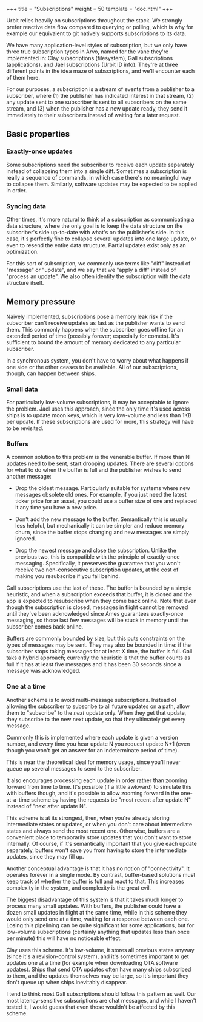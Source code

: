+++
title = "Subscriptions"
weight = 50
template = "doc.html"
+++

Urbit relies heavily on subscriptions throughout the stack.  We strongly
prefer reactive data flow compared to querying or polling, which is why
for example our equivalent to git natively supports subscriptions to its
data.

We have many application-level styles of subscription, but we only have
three true subscription types in Arvo, named for the vane they're
implemented in: Clay subscriptions (filesystem), Gall subscriptions
(applications), and Jael subscriptions (Urbit ID info).  They're at
three different points in the idea maze of subscriptions, and we'll
encounter each of them here.

For our purposes, a subscription is a stream of events from a publisher
to a subscriber, where (1) the publisher has indicated interest in that
stream, (2) any update sent to one subscriber is sent to all subscribers
on the same stream, and (3) when the publisher has a new update ready,
they send it immediately to their subscribers instead of waiting for a
later request.

## Basic properties

### Exactly-once updates

Some subscriptions need the subscriber to receive each update separately
instead of collapsing them into a single diff.  Sometimes a subscription
is really a sequence of commands, in which case there's no meaningful
way to collapse them.  Similarly, software updates may be expected to be
applied in order.

### Syncing data

Other times, it's more natural to think of a subscription as
communicating a data structure, where the only goal is to keep the data
structure on the subscriber's side up-to-date with what's on the
publisher's side.  In this case, it's perfectly fine to collapse several
updates into one large update, or even to resend the entire data
structure.  Partial updates exist only as an optimization.

For this sort of subscription, we commonly use terms like "diff" instead
of "message" or "update", and we say that we "apply a diff" instead of
"process an update".  We also often identify the subscription with the
data structure itself.

## Memory pressure

Naively implemented, subscriptions pose a memory leak risk if the
subscriber can't receive updates as fast as the publisher wants to send
them.  This commonly happens when the subscriber goes offline for an
extended period of time (possibly forever; especially for comets).  It's
sufficient to bound the amount of memory dedicated to any particular
subscriber.

In a synchronous system, you don't have to worry about what happens if
one side or the other ceases to be available.  All of our subscriptions,
though, can happen between ships.

### Small data

For particularly low-volume subscriptions, it may be acceptable to
ignore the problem.  Jael uses this approach, since the only time it's
used across ships is to update moon keys, which is very low-volume and
less than 1KB per update.  If these subscriptions are used for more,
this strategy will have to be revisited.

### Buffers

A common solution to this problem is the venerable buffer.  If more than
N updates need to be sent, start dropping updates.  There are several
options for what to do when the buffer is full and the publisher wishes
to send another message:

- Drop the oldest message.  Particularly suitable for systems where new
messages obsolete old ones.  For example, if you just need the latest
ticker price for an asset, you could use a buffer size of one and
replaced it any time you have a new price.

- Don't add the new message to the buffer.  Semantically this is usually
less helpful, but mechanically it can be simpler and reduce memory
churn, since the buffer stops changing and new messages are simply
ignored.

- Drop the newest message and close the subscription.  Unlike the
previous two, this is compatible with the principle of exactly-once
messaging.  Specifically, it preserves the guarantee that you won't
receive two non-consecutive subscription updates, at the cost of making
you resubscribe if you fall behind.

Gall subscriptions use the last of these.  The buffer is bounded by a
simple heuristic, and when a subscription exceeds that buffer, it is
closed and the app is expected to resubscribe when they come back
online.  Note that even though the subscription is closed, messages in
flight cannot be removed until they've been acknowledged since Ames
guarantees exactly-once messaging, so those last few messages will be
stuck in memory until the subscriber comes back online.

Buffers are commonly bounded by size, but this puts constraints on the
types of messages may be sent.  They may also be bounded in time: if the
subscriber stops taking messages for at least X time, the buffer is
full.  Gall taks a hybrid approach; currently the heuristic is that the
buffer counts as full if it has at least five messages and it has been
30 seconds since a message was acknowledged.

### One at a time

Another scheme is to avoid multi-message subscriptions.  Instead of
allowing the subscriber to subscribe to all future updates on a path,
allow them to "subscribe" to the *next* update only.  When they get that
update, they subscribe to the new next update, so that they ultimately
get every message.

Commonly this is implemented where each update is given a version
number, and every time you hear update N you request update N+1 (even
though you won't get an answer for an indeterminate period of time).

This is near the theoretical ideal for memory usage, since you'll never
queue up several messages to send to the subscriber.

It also encourages processing each update in order rather than zooming
forward from time to time.  It's possible (if a little awkward) to
simulate this with buffers though, and it's possible to allow zooming
forward in the one-at-a-time scheme by having the requests be "most
recent after update N" instead of "next after update N".

This scheme is at its strongest, then, when you're already storing
intermediate states or updates, or when you don't care about
intermediate states and always send the most recent one.  Otherwise,
buffers are a convenient place to temporarily store updates that you
don't want to store internally.  Of course, if it's semantically
important that you give each update separately, buffers won't save you
from having to store the intermediate updates, since they may fill up.

Another conceptual advantage is that it has no notion of "connectivity".
It operates forever in a single mode.  By contrast, buffer-based
solutions must keep track of whether the buffer is full and react to
that.  This increases complexity in the system, and complexity is the
great evil.

The biggest disadvantage of this system is that it takes much longer to
process many small updates.  With buffers, the publisher could have a
dozen small updates in flight at the same time, while in this scheme
they would only send one at a time, waiting for a response between each
one.  Losing this pipelining can be quite significant for some
applications, but for low-volume subscriptions (certainly anything that
updates less than once per minute) this will have no noticeable effect.

Clay uses this scheme.  It's low-volume, it stores all previous states
anyway (since it's a revision-control system), and it's sometimes
important to get updates one at a time (for example when downloading OTA
software updates).  Ships that send OTA updates often have many ships
subscribed to them, and the updates themselves may be large, so it's
important they don't queue up when ships inevitably disappear.

I tend to think most Gall subscriptions should follow this pattern as
well.  Our most latency-sensitive subscriptions are chat messages, and
while I haven't tested it, I would guess that even those wouldn't be
affected by this scheme.
